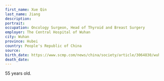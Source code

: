 ```yaml
---
first_name: Xue Qin
last_name: Jiang
description: 
portrait: 
occupation: Oncology Surgeon, Head of Thyroid and Breast Surgery
employer: The Central Hospital of Wuhan
city: Wuhan
province: Hubei
country: People's Republic of China
source: 
birth_date: https://www.scmp.com/news/china/society/article/3064830/wuhan-doctor-who-worked-whistle-blower-li-wenliang-dies-after
death_date: 
---
```


55 years old.